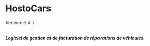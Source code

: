 # HostoCars #

###### Version: `0.0.1` ######

##### _Logiciel de gestion et de facturation de réparations de véhicules._ #####
